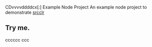CDvvvvddddcx[:] Example Node Project
An example node project to demonstrate [srcclr](https://www.srcclr.com)
## Try me.
cccccc
ccc
